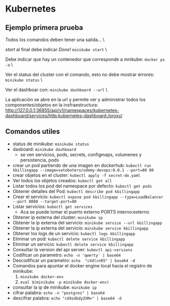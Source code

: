 # Kubernetes

## Ejemplo primera prueba

Todos los comandos deben tener una salida... \

*start* al final debe indicar *Done!* `minikube start` \

Debe indicar que hay un contenedor que corresponde a mnikube: `docker ps -a` \

Ver el status del cluster con el comando, esto no debe mostrar errores: `minikube status` \

Ver el dashboar con: `minikube dashboard --url` \

La aplicación se abre en la url y permite ver y administrar todos los componentes/objetos en la insfraestructura: <http://127.0.0.1:36855/api/v1/namespaces/kubernetes-dashboard/services/http:kubernetes-dashboard:/proxy/>

## Comandos utiles

- status de minikube: `minikube status`
- dasboard: `minikube dashboard`
  - se ven servicios, pods, secrets, configmaps, volumenes y persistencia, pods
- crear un pod partiendo de una imagen en dockerhub: `kubectl run kbillingapp --image=sotobotero/udemy-devops:0.0.1 --port=80 80`
- crear objetos en el cluster: `kubectl apply -f secret-de.yaml`
- Ver todos los objetos creados: `kubectl get all`
- Listar todos los pod del namespace por defecto: `kubectl get pods`
- Obtener detalles del Pod: `kubectl describe pod kbillingapp`
- Crear el servicio: `kubectl expose pod kbillingapp --type=LoadBalancer --port 8080 --target-port=80`
- Listar servicios: `kubectl get services`
  - Aca se puede tomar el puerto externo PORTS interno:externo
- Obtener ip externa del cluster: `minikube ip`
- Obtener la ip externa del servicio: `minikube service --url kbillingapp`
- Obtener la ip externa del servicio: `minikube service kbillingapp`
- Obtener los logs de un servicio: `kubectl logs kbillingapp`
- Eliminar un pod: `kubectl delete service kbillingapp`
- Eliminar un servicio: `kubectl delete service kbillingapp`
- Consultar la version del api server: `kubectl api-versions`
- Codificar un parametro: `echo -n 'qwerty' | base64`
- Descodificar un parametro: `echo  "cXdlcnR5" | base64 -d`
- Comandos para apuntar el docker engine local hacia el registro de minikube:
    1. `minikube docker-env`
    2. `eval $(minikube -p minikube docker-env)`
- consultar la ip de minikube: `minikube ip`
- cifrar palabra: `echo -n "postgres" | base64`
- descifrar palabra: `echo "cG9zdGdyZXM=" | base64 -d`

